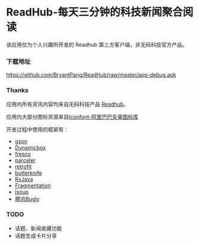 # ReadHub-每天三分钟的科技新闻聚合阅读
该应用仅为个人兴趣所开发的 Readhub 第三方客户端，非无码科技官方产品。
### 下载地址
https://github.com/BryantPang/ReadHub/raw/master/app-debug.apk
### Thanks
应用内所有资讯内容均来自无码科技产品 [Readhub](https://readhub.me/)。

应用内大部分图标资源来自[Iconfont-阿里巴巴矢量图标库](http://www.iconfont.cn/)

开发过程中使用的框架有：
- [gson](https://github.com/google/gson)
- [Dynamicbox](https://github.com/medyo/Dynamicbox)
- [fresco](https://github.com/facebook/fresco)
- [parceler](https://github.com/johncarl81/parceler)
- [retrofit](https://github.com/square/retrofit)
- [butterknife](https://github.com/JakeWharton/butterknife)
- [RxJava](https://github.com/ReactiveX/RxJava)
- [Fragmentation](https://github.com/YoKeyword/Fragmentation)
- [jsoup](https://github.com/jhy/jsoup)
- [腾讯Bugly](https://bugly.qq.com/v2/)

### TODO
- 话题、新闻收藏功能
- 话题生成卡片分享
